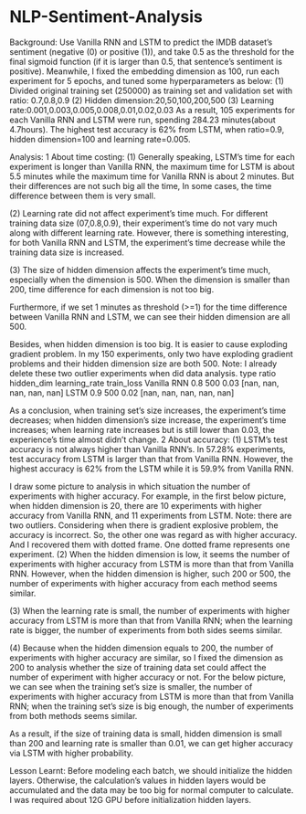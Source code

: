 # NLP-Sentiment-Analysis

Background: 
Use Vanilla RNN and LSTM to predict the IMDB dataset’s sentiment (negative (0) or positive (1)), and take 0.5 as the threshold for the final sigmoid function (if it is larger than 0.5, that sentence’s sentiment is positive). Meanwhile, I fixed the embedding dimension as 100, run each experiment for 5 epochs, and tuned some hyperparameters as below:
(1)	Divided original training set (250000) as training set and validation set with ratio: 0.7,0.8,0.9
(2)	Hidden dimension:20,50,100,200,500
(3)	Learning rate:0.001,0.003,0.005,0.008,0.01,0.02,0.03
As a result, 105 experiments for each Vanilla RNN and LSTM were run, spending 284.23 minutes(about 4.7hours). The highest test accuracy is 62% from LSTM, when ratio=0.9, hidden dimension=100 and learning rate=0.005.

Analysis:
1 About time costing:
(1) Generally speaking, LSTM’s time for each experiment is longer than Vanilla RNN, the maximum time for LSTM is about 5.5 minutes while the maximum time for Vanilla RNN is about 2 minutes. But their differences are not such big all the time, In some cases, the time difference between them is very small.
 
(2) Learning rate did not affect experiment’s time much. For different training data size (07,0.8,0.9), their experiment’s time do not vary much along with different learning rate. However, there is something interesting, for both Vanilla RNN and LSTM, the experiment’s time decrease while the training data size is increased.
    
(3)	The size of hidden dimension affects the experiment’s time much, especially when the dimension is 500. When the dimension is smaller than 200, time difference for each dimension is not too big.
    
Furthermore, if we set 1 minutes as threshold (>=1) for the time difference between Vanilla RNN and LSTM, we can see their hidden dimension are all 500.
 
Besides, when hidden dimension is too big. It is easier to cause exploding gradient problem. In my 150 experiments, only two have exploding gradient problems and their hidden dimension size are both 500. Note: I already delete these two outlier experiments when did data analysis.
type	ratio	hidden_dim	learning_rate	train_loss
Vanilla RNN	0.8	500	0.03	[nan, nan, nan, nan, nan]
LSTM	0.9	500	0.02	[nan, nan, nan, nan, nan]

As a conclusion, when training set’s size increases, the experiment’s time decreases; when hidden dimension’s size increase, the experiment’s time increases; when learning rate increases but is still lower than 0.03, the experience’s time almost didn’t change.
2 About accuracy:
(1) LSTM’s test accuracy is not always higher than Vanilla RNN’s. In 57.28% experiments, test accuracy from LSTM is larger than that from Vanilla RNN. However, the highest accuracy is 62% from the LSTM while it is 59.9% from Vanilla RNN.
 
I draw some picture to analysis in which situation the number of experiments with higher accuracy.
For example, in the first below picture, when hidden dimension is 20, there are 10 experiments with higher accuracy from Vanilla RNN, and 11 experiments from LSTM.
Note: there are two outliers. Considering when there is gradient explosive problem, the accuracy is incorrect. So, the other one was regard as with higher accuracy. And I recovered them with dotted frame. One dotted frame represents one experiment.
(2) When the hidden dimension is low, it seems the number of experiments with higher accuracy from LSTM is more than that from Vanilla RNN. However, when the hidden dimension is higher, such 200 or 500, the number of experiments with higher accuracy from each method seems similar.
 

(3) When the learning rate is small, the number of experiments with higher accuracy from LSTM is more than that from Vanilla RNN; when the learning rate is bigger, the number of experiments from both sides seems similar.
 
(4) Because when the hidden dimension equals to 200, the number of experiments with higher accuracy are similar, so I fixed the dimension as 200 to analysis whether the size of training data set could affect the number of experiment with higher accuracy or not. For the below picture, we can see when the training set’s size is smaller, the number of experiments with higher accuracy from LSTM is more than that from Vanilla RNN; when the training set’s size is big enough, the number of experiments from both methods seems similar.
 
As a result, if the size of training data is small, hidden dimension is small than 200 and learning rate is smaller than 0.01, we can get higher accuracy via LSTM with higher probability.

Lesson Learnt: 
Before modeling each batch, we should initialize the hidden layers. Otherwise, the calculation’s values in hidden layers would be accumulated and the data may be too big for normal computer to calculate. I was required about 12G GPU before initialization hidden layers.

